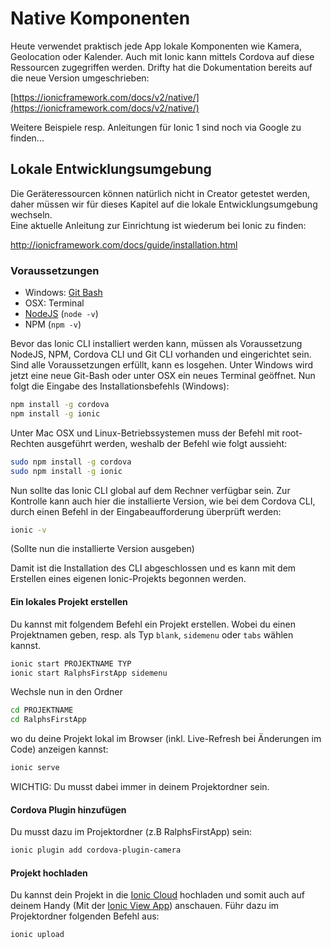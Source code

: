 # Native Komponenten

Heute verwendet praktisch jede App lokale Komponenten wie Kamera, Geolocation oder Kalender. Auch mit Ionic kann mittels Cordova auf diese Ressourcen zugegriffen werden. Drifty hat die Dokumentation bereits auf die neue Version umgeschrieben:

[https://ionicframework.com/docs/v2/native/](https://ionicframework.com/docs/v2/native/)

Weitere Beispiele resp. Anleitungen für Ionic 1 sind noch via Google zu finden...

## Lokale Entwicklungsumgebung

Die Geräteressourcen können natürlich nicht in Creator getestet werden, daher müssen wir für dieses Kapitel auf die lokale Entwicklungsumgebung wechseln.  
Eine aktuelle Anleitung zur Einrichtung ist wiederum bei Ionic zu finden:

[http://ionicframework.com/docs/guide/installation.html     
](http://ionicframework.com/docs/guide/installation.html)

### Voraussetzungen

* Windows: [Git Bash](https://git-for-windows.github.io/)
* OSX: Terminal
* [NodeJS](https://nodejs.org/en/) \(`node -v`\)
* NPM \(`npm -v`\)

Bevor das Ionic CLI installiert werden kann, müssen als Voraussetzung NodeJS, NPM, Cordova CLI und Git CLI vorhanden und eingerichtet sein.  
Sind alle Voraussetzungen erfüllt, kann es losgehen. Unter Windows wird jetzt eine neue Git-Bash oder unter OSX ein neues Terminal geöffnet. Nun folgt die Eingabe des Installationsbefehls \(Windows\):

```bash
npm install -g cordova
npm install -g ionic
```

Unter Mac OSX und Linux-Betriebssystemen muss der Befehl mit root-Rechten ausgeführt werden, weshalb der Befehl wie folgt aussieht:

```bash
sudo npm install -g cordova
sudo npm install -g ionic
```

Nun sollte das Ionic CLI global auf dem Rechner verfügbar sein. Zur Kontrolle kann auch hier die installierte Version, wie bei dem Cordova CLI, durch einen Befehl in der Eingabeaufforderung überprüft werden:

```bash
ionic -v
```

\(Sollte nun die installierte Version ausgeben\)

Damit ist die Installation des CLI abgeschlossen und es kann mit dem Erstellen eines eigenen Ionic-Projekts begonnen werden.


#### Ein lokales Projekt erstellen

Du kannst mit folgendem Befehl ein Projekt erstellen. Wobei du einen Projektnamen geben, resp. als Typ ```blank```, ```sidemenu``` oder ```tabs``` wählen kannst.
```bash
ionic start PROJEKTNAME TYP
ionic start RalphsFirstApp sidemenu
```

Wechsle nun in den Ordner
```bash
cd PROJEKTNAME
cd RalphsFirstApp
```

wo du deine Projekt lokal im Browser (inkl. Live-Refresh bei Änderungen im Code) anzeigen kannst:
```bash
ionic serve
```
WICHTIG: Du musst dabei immer in deinem Projektordner sein.

#### Cordova Plugin hinzufügen
Du musst dazu im Projektordner (z.B RalphsFirstApp) sein:
```bash
ionic plugin add cordova-plugin-camera
```

#### Projekt hochladen
Du kannst dein Projekt in die [Ionic Cloud](https://apps.ionic.io/apps/) hochladen und somit auch auf deinem Handy (Mit der [Ionic View App](http://view.ionic.io/)) anschauen. Führ dazu im Projektordner folgenden Befehl aus:
```bash
ionic upload
```





